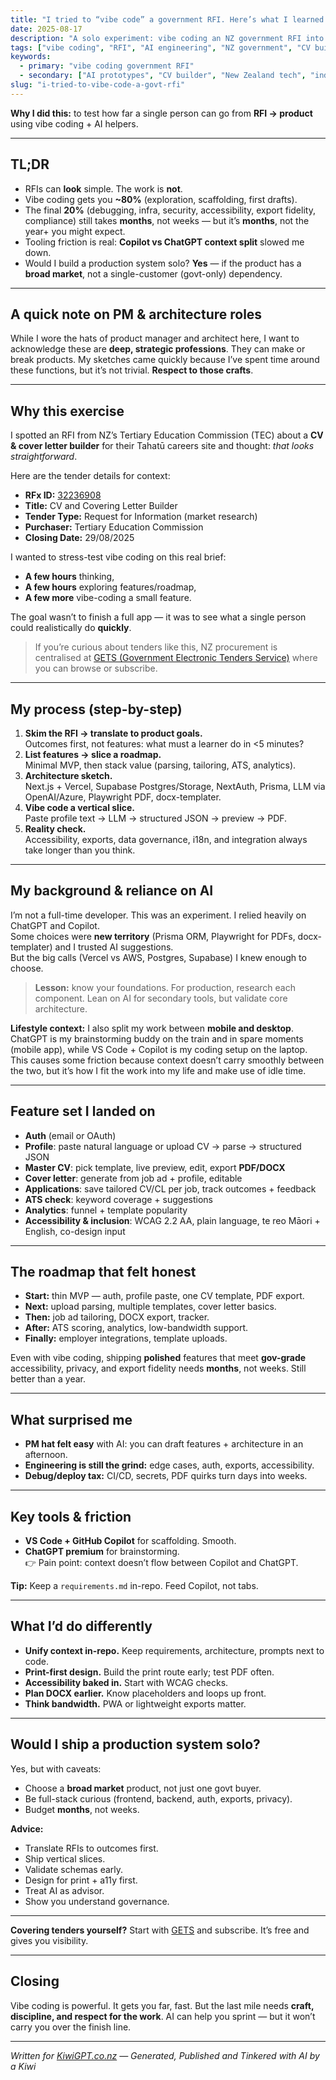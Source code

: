 ```yaml
---
title: "I tried to “vibe code” a government RFI. Here’s what I learned."
date: 2025-08-17
description: "A solo experiment: vibe coding an NZ government RFI into a CV & cover letter builder with AI—what worked, what didn’t, and how long it really takes."
tags: ["vibe coding", "RFI", "AI engineering", "NZ government", "CV builder", "indie dev"]
keywords:
  - primary: "vibe coding government RFI"
  - secondary: ["AI prototypes", "CV builder", "New Zealand tech", "indie dev"]
slug: "i-tried-to-vibe-code-a-govt-rfi"
---
```


**Why I did this:** to test how far a single person can go from **RFI → product** using vibe coding + AI helpers.

---

## TL;DR
- RFIs can **look** simple. The work is **not**.
- Vibe coding gets you **~80%** (exploration, scaffolding, first drafts).  
- The final **20%** (debugging, infra, security, accessibility, export fidelity, compliance) still takes **months**, not weeks — but it’s **months**, not the year+ you might expect.
- Tooling friction is real: **Copilot vs ChatGPT context split** slowed me down.
- Would I build a production system solo? **Yes** — if the product has a **broad market**, not a single-customer (govt-only) dependency.

---

## A quick note on PM & architecture roles
While I wore the hats of product manager and architect here, I want to acknowledge these are **deep, strategic professions**. They can make or break products. My sketches came quickly because I’ve spent time around these functions, but it’s not trivial. **Respect to those crafts**.

---

## Why this exercise
I spotted an RFI from NZ’s Tertiary Education Commission (TEC) about a **CV & cover letter builder** for their Tahatū careers site and thought: *that looks straightforward*.  

Here are the tender details for context:

- **RFx ID:** [32236908](https://www.gets.govt.nz/TEC/ExternalTenderDetails.htm?id=32236908)  
- **Title:** CV and Covering Letter Builder  
- **Tender Type:** Request for Information (market research)  
- **Purchaser:** Tertiary Education Commission  
- **Closing Date:** 29/08/2025  

I wanted to stress-test vibe coding on this real brief:  
- **A few hours** thinking,  
- **A few hours** exploring features/roadmap,  
- **A few more** vibe-coding a small feature.  

The goal wasn’t to finish a full app — it was to see what a single person could realistically do **quickly**.  

> If you’re curious about tenders like this, NZ procurement is centralised at [GETS (Government Electronic Tenders Service)](https://www.gets.govt.nz) where you can browse or subscribe.

---

## My process (step-by-step)
1. **Skim the RFI → translate to product goals.**  
   Outcomes first, not features: what must a learner do in <5 minutes?
2. **List features → slice a roadmap.**  
   Minimal MVP, then stack value (parsing, tailoring, ATS, analytics).
3. **Architecture sketch.**  
   Next.js + Vercel, Supabase Postgres/Storage, NextAuth, Prisma, LLM via OpenAI/Azure, Playwright PDF, docx-templater.
4. **Vibe code a vertical slice.**  
   Paste profile text → LLM → structured JSON → preview → PDF.
5. **Reality check.**  
   Accessibility, exports, data governance, i18n, and integration always take longer than you think.

---

## My background & reliance on AI
I’m not a full-time developer. This was an experiment. I relied heavily on ChatGPT and Copilot.  
Some choices were **new territory** (Prisma ORM, Playwright for PDFs, docx-templater) and I trusted AI suggestions.  
But the big calls (Vercel vs AWS, Postgres, Supabase) I knew enough to choose.  

> **Lesson:** know your foundations. For production, research each component. Lean on AI for secondary tools, but validate core architecture.

**Lifestyle context:** I also split my work between **mobile and desktop**. ChatGPT is my brainstorming buddy on the train and in spare moments (mobile app), while VS Code + Copilot is my coding setup on the laptop. This causes some friction because context doesn’t carry smoothly between the two, but it’s how I fit the work into my life and make use of idle time.

---

## Feature set I landed on
- **Auth** (email or OAuth)  
- **Profile**: paste natural language or upload CV → parse → structured JSON  
- **Master CV**: pick template, live preview, edit, export **PDF/DOCX**  
- **Cover letter**: generate from job ad + profile, editable  
- **Applications**: save tailored CV/CL per job, track outcomes + feedback  
- **ATS check**: keyword coverage + suggestions  
- **Analytics**: funnel + template popularity  
- **Accessibility & inclusion**: WCAG 2.2 AA, plain language, te reo Māori + English, co-design input

---

## The roadmap that felt honest
- **Start:** thin MVP — auth, profile paste, one CV template, PDF export.  
- **Next:** upload parsing, multiple templates, cover letter basics.  
- **Then:** job ad tailoring, DOCX export, tracker.  
- **After:** ATS scoring, analytics, low-bandwidth support.  
- **Finally:** employer integrations, template uploads.

Even with vibe coding, shipping **polished** features that meet **gov-grade** accessibility, privacy, and export fidelity needs **months**, not weeks. Still better than a year.

---

## What surprised me
- **PM hat felt easy** with AI: you can draft features + architecture in an afternoon.  
- **Engineering is still the grind:** edge cases, auth, exports, accessibility.  
- **Debug/deploy tax:** CI/CD, secrets, PDF quirks turn days into weeks.

---

## Key tools & friction
- **VS Code + GitHub Copilot** for scaffolding. Smooth.  
- **ChatGPT premium** for brainstorming.  
  👉 Pain point: context doesn’t flow between Copilot and ChatGPT.

**Tip:** Keep a `requirements.md` in-repo. Feed Copilot, not tabs.

---

## What I’d do differently
- **Unify context in-repo.** Keep requirements, architecture, prompts next to code.  
- **Print-first design.** Build the print route early; test PDF often.  
- **Accessibility baked in.** Start with WCAG checks.  
- **Plan DOCX earlier.** Know placeholders and loops up front.  
- **Think bandwidth.** PWA or lightweight exports matter.

---

## Would I ship a production system solo?
Yes, but with caveats:  
- Choose a **broad market** product, not just one govt buyer.  
- Be full-stack curious (frontend, backend, auth, exports, privacy).  
- Budget **months**, not weeks.  

**Advice:**  
- Translate RFIs to outcomes first.  
- Ship vertical slices.  
- Validate schemas early.  
- Design for print + a11y first.  
- Treat AI as advisor.  
- Show you understand governance.  

---

**Covering tenders yourself?** Start with [GETS](https://www.gets.govt.nz) and subscribe. It’s free and gives you visibility.  

---

## Closing
Vibe coding is powerful. It gets you far, fast. But the last mile needs **craft, discipline, and respect for the work**. AI can help you sprint — but it won’t carry you over the finish line.  

---

*Written for [KiwiGPT.co.nz](https://kiwigpt.co.nz) — Generated, Published and Tinkered with AI by a Kiwi*